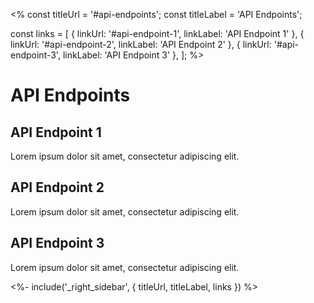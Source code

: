 <%
const titleUrl = '#api-endpoints';
const titleLabel = 'API Endpoints';

const links = [
{ linkUrl: '#api-endpoint-1', linkLabel: 'API Endpoint 1' },
{ linkUrl: '#api-endpoint-2', linkLabel: 'API Endpoint 2' },
{ linkUrl: '#api-endpoint-3', linkLabel: 'API Endpoint 3' },
];
%>

# API Endpoints

## API Endpoint 1

Lorem ipsum dolor sit amet, consectetur adipiscing elit.

## API Endpoint 2

Lorem ipsum dolor sit amet, consectetur adipiscing elit.

## API Endpoint 3

Lorem ipsum dolor sit amet, consectetur adipiscing elit.

<%- include('\_right_sidebar', { titleUrl, titleLabel, links }) %>
